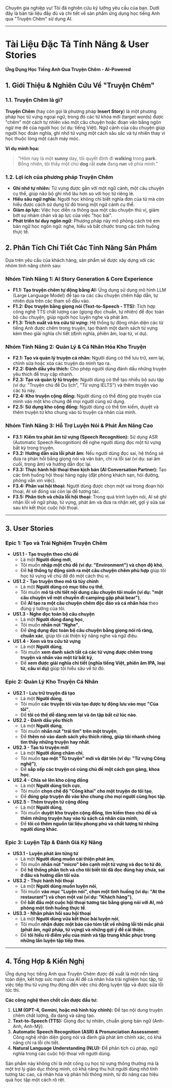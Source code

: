 Chuyên gia nghiệp vụ! Tôi đã nghiên cứu kỹ lưỡng yêu cầu của bạn. Dưới đây là bản tài liệu đầy đủ và chi tiết về sản phẩm ứng dụng học tiếng Anh qua "Truyện Chêm" sử dụng AI.

---

# Tài Liệu Đặc Tả Tính Năng & User Stories
**Ứng Dụng Học Tiếng Anh Qua Truyện Chêm - AI-Powered**

## 1. Giới Thiệu & Nghiên Cứu Về "Truyện Chêm"

### 1.1. Truyện Chêm là gì?
**Truyện Chêm** (hay còn gọi là phương pháp **Insert Story**) là một phương pháp học từ vựng ngoại ngữ, trong đó các từ khóa mới (target words) được "chêm" một cách tự nhiên vào một câu chuyện hoặc đoạn văn bằng ngôn ngữ mẹ đẻ của người học (ví dụ: tiếng Việt). Ngữ cảnh của câu chuyện giúp người học đoán nghĩa, ghi nhớ từ vựng một cách sâu sắc và tự nhiên thay vì học thuộc lòng một cách máy móc.

**Ví dụ minh họa:**
> "Hôm nay là một **sunny** day, tôi quyết định đi **walking** trong **park**. Bỗng nhiên, tôi thấy một chú **dog** rất **cute** đang **run** về phía mình."

### 1.2. Lợi ích của phương pháp Truyện Chêm
*   **Ghi nhớ tự nhiên:** Từ vựng được gắn với một ngữ cảnh, một câu chuyện cụ thể, giúp não bộ ghi nhớ lâu hơn so với học từ riêng lẻ.
*   **Hiểu sâu ngữ nghĩa:** Người học không chỉ biết nghĩa đơn của từ mà còn hiểu được cách sử dụng từ đó trong một ngữ cảnh cụ thể.
*   **Giảm áp lực:** Việc học diễn ra thông qua một câu chuyện thú vị, giảm bớt sự nhàm chán và áp lực của việc "học bài".
*   **Phát triển tư duy ngôn ngữ:** Phương pháp này mô phỏng cách trẻ em bản ngữ học ngôn ngữ: nghe, hiểu và bắt chước trong các tình huống thực tế.

## 2. Phân Tích Chi Tiết Các Tính Năng Sản Phẩm

Dựa trên yêu cầu của khách hàng, sản phẩm sẽ được xây dựng với các nhóm tính năng chính sau:

### **Nhóm Tính Năng 1: AI Story Generation & Core Experience**
*   **F1.1: Tạo truyện chêm tự động bằng AI:** Ứng dụng sử dụng mô hình LLM (Large Language Model) để tạo ra các câu chuyện chêm hấp dẫn, tự nhiên dựa trên các tham số đầu vào.
*   **F1.2: Đọc truyện bằng giọng nói (Text-to-Speech - TTS):** Tích hợp công nghệ TTS chất lượng cao (giọng đọc chuẩn, tự nhiên) để đọc toàn bộ câu chuyện, giúp người học luyện nghe và phát âm.
*   **F1.3: Trích xuất và tra cứu từ vựng:** Hệ thống tự động nhận diện các từ tiếng Anh được chêm trong truyện, tạo thành một danh sách từ vựng kèm theo giải nghĩa chi tiết (định nghĩa, phiên âm, loại từ, ví dụ).

### **Nhóm Tính Năng 2: Quản Lý & Cá Nhân Hóa Kho Truyện**
*   **F2.1: Tạo và quản lý truyện cá nhân:** Người dùng có thể lưu trữ, xem lại, chỉnh sửa hoặc xóa các truyện do mình tạo ra.
*   **F2.2: Đánh dấu yêu thích:** Cho phép người dùng đánh dấu những truyện yêu thích để truy cập nhanh.
*   **F2.3: Tạo và quản lý tủ truyện:** Người dùng có thể tạo nhiều bộ sưu tập (ví dụ: "Truyện chủ đề Du lịch", "Từ vựng IELTS") và thêm truyện vào các tủ này.
*   **F2.4: Kho truyện cộng đồng:** Người dùng có thể đóng góp truyện của mình vào một kho chung để mọi người cùng sử dụng.
*   **F2.5: Sử dụng kho cộng đồng:** Người dùng có thể tìm kiếm, duyệt và thêm truyện từ kho chung vào tủ truyện cá nhân của mình.

### **Nhóm Tính Năng 3: Hỗ Trợ Luyện Nói & Phát Âm Nâng Cao**
*   **F3.1: Kiểm tra phát âm từ vựng (Speech Recognition):** Sử dụng ASR (Automatic Speech Recognition) để nghe người dùng đọc một từ vựng bất kỳ trong truyện.
*   **F3.2: Hướng dẫn sửa lỗi phát âm:** Nếu người dùng đọc sai, hệ thống sẽ đưa ra phản hồi bằng giọng nói và văn bản, chỉ ra lỗi sai (ví dụ: sai âm cuối, trọng âm) và hướng dẫn đọc lại.
*   **F3.3: Thực hành hội thoại theo kịch bản (AI Conversation Partner):** Tạo các tình huống hội thoại hàng ngày (đặt phòng khách sạn, hỏi đường, phỏng vấn xin việc).
*   **F3.4: Phân vai hội thoại:** Người dùng được chọn một vai trong đoạn hội thoại, AI sẽ đóng vai còn lại để tương tác.
*   **F3.5: Phân tích và chữa lỗi hội thoại:** Trong quá trình luyện nói, AI sẽ ghi nhận lỗi về ngữ pháp, từ vựng, phát âm và đưa ra nhận xét, gợi ý sửa sai sau khi kết thúc cuộc hội thoại.

---

## 3. User Stories

### **Epic 1: Tạo và Trải Nghiệm Truyện Chêm**

*   **US1.1 - Tạo truyện theo chủ đề**
    *   Là một **Người dùng mới**,
    *   Tôi muốn **nhập một chủ đề (ví dụ: "Environment") và chọn độ khó**,
    *   Để **hệ thống tự động sinh ra một câu chuyện chêm phù hợp** giúp tôi học từ vựng về chủ đề đó một cách thú vị.
*   **US1.2 - Tạo truyện theo mô tả tùy chỉnh**
    *   Là một **Người dùng có mục tiêu cụ thể**,
    *   Tôi muốn **mô tả chi tiết nội dung câu chuyện tôi muốn (ví dụ: "một câu chuyện về một chuyến đi camping gặp phải bear")**,
    *   Để **AI tạo ra một câu chuyện chêm độc đáo và cá nhân hóa** theo đúng ý tưởng của tôi.
*   **US1.3 - Nghe đọc toàn bộ câu chuyện**
    *   Là một **Người dùng đang học**,
    *   Tôi muốn **nhấn nút "Nghe"**,
    *   Để **ứng dụng đọc toàn bộ câu chuyện bằng giọng nói rõ ràng, chuẩn xác**, giúp tôi cải thiện kỹ năng nghe và ngữ điệu.
*   **US1.4 - Xem và tra cứu từ vựng**
    *   Là một **Người dùng**,
    *   Tôi muốn **xem danh sách tất cả các từ vựng được chêm trong truyện và nhấn vào một từ bất kỳ**,
    *   Để **xem được giải nghĩa chi tiết (nghĩa tiếng Việt, phiên âm IPA, loại từ, câu ví dụ)** giúp tôi hiểu sâu về từ đó.

### **Epic 2: Quản Lý Kho Truyện Cá Nhân**

*   **US2.1 - Lưu trữ truyện đã tạo**
    *   Là một **Người dùng**,
    *   Tôi muốn **các truyện tôi vừa tạo được tự động lưu vào mục "Của tôi"**,
    *   Để **tôi có thể dễ dàng xem lại và ôn tập bất cứ lúc nào**.
*   **US2.2 - Đánh dấu yêu thích**
    *   Là một **Người dùng**,
    *   Tôi muốn **nhấn nút "trái tim" trên một truyện**,
    *   Để **thêm nó vào danh sách yêu thích riêng, giúp tôi nhanh chóng tìm thấy những truyện hay nhất**.
*   **US2.3 - Tạo tủ truyện mới**
    *   Là một **Người dùng chăm chỉ**,
    *   Tôi muốn **tạo một "Tủ truyện" mới và đặt tên (ví dụ: "Từ vựng Công nghệ")**,
    *   Để **sắp xếp các truyện có cùng chủ đề một cách gọn gàng, khoa học**.
*   **US2.4 - Chia sẻ lên kho cộng đồng**
    *   Là một **Người dùng tích cực**,
    *   Tôi muốn **chọn chế độ "Công khai" cho một truyện do tôi tạo**,
    *   Để **đóng góp truyện đó vào kho chung cho mọi người cùng học tập**.
*   **US2.5 - Thêm truyện từ cộng đồng**
    *   Là một **Người dùng**,
    *   Tôi muốn **duyệt kho truyện cộng đồng, tìm kiếm theo chủ đề và thêm những truyện hay vào tủ sách cá nhân của mình**,
    *   Để **tôi có thêm nguồn tài liệu phong phú và chất lượng từ những người dùng khác**.

### **Epic 3: Luyện Tập & Đánh Giá Kỹ Năng**

*   **US3.1 - Luyện phát âm từng từ**
    *   Là một **Người dùng muốn cải thiện phát âm**,
    *   Tôi muốn **nhấn nút "micro" bên cạnh một từ vựng và đọc to từ đó**,
    *   Để **hệ thống phân tích và cho tôi biết tôi đã đọc đúng hay chưa, sai ở đâu và hướng dẫn tôi sửa**.
*   **US3.2 - Thực hành hội thoại**
    *   Là một **Người dùng muốn luyện nói**,
    *   Tôi muốn **vào mục "Luyện nói", chọn một tình huống (ví dụ: "At the restaurant") và chọn một vai (ví dụ: "Khách hàng")**,
    *   Để **bắt đầu một cuộc hội thoại tương tác bằng giọng nói với AI, mô phỏng một tình huống thực tế**.
*   **US3.3 - Nhận phản hồi sau hội thoại**
    *   Là một **Người dùng vừa kết thúc bài luyện nói**,
    *   Tôi muốn **nhận được một báo cáo tóm tắt về những lỗi tôi mắc phải (phát âm, ngữ pháp, từ vựng) và những gợi ý để cải thiện**,
    *   Để **tôi hiểu rõ điểm yếu của mình và tập trung khắc phục trong những lần luyện tập tiếp theo**.

---

## 4. Tổng Hợp & Kiến Nghị

Ứng dụng học tiếng Anh qua Truyện Chêm được đề xuất là một nền tảng toàn diện, kết hợp sức mạnh của AI để cá nhân hóa trải nghiệm học tập, từ việc tiếp thu từ vựng thụ động đến việc chủ động luyện tập và được sửa lỗi tức thì.

**Các công nghệ then chốt cần được đầu tư:**
1.  **LLM (GPT-4, Gemini, hoặc mô hình tùy chỉnh):** Để tạo nội dung truyện chêm chất lượng, đa dạng và sáng tạo.
2.  **Text-to-Speech (TTS):** Giọng đọc tự nhiên, chuẩn giọng bản ngữ (Anh-Anh, Anh-Mỹ).
3.  **Automatic Speech Recognition (ASR) & Pronunciation Assessment:** Công nghệ nhận diện giọng nói và đánh giá phát âm chính xác, có khả năng chỉ ra lỗi chi tiết.
4.  **Natural Language Understanding (NLU):** Để phân tích cú pháp, ngữ nghĩa trong các cuộc hội thoại với người dùng.

Sản phẩm này không chỉ là một công cụ học từ vựng thông thường mà là một trợ lý giáo dục thông minh, có khả năng thu hút người dùng nhờ tính tương tác cao, cá nhân hóa và phản hồi thông minh, từ đó nâng cao hiệu quả học tập một cách rõ rệt.